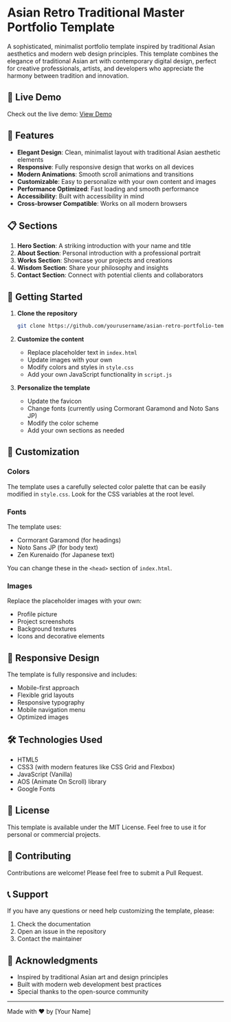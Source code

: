 # Asian Retro Traditional Master Portfolio Template

A sophisticated, minimalist portfolio template inspired by traditional Asian aesthetics and modern web design principles. This template combines the elegance of traditional Asian art with contemporary digital design, perfect for creative professionals, artists, and developers who appreciate the harmony between tradition and innovation.

## 🎯 Live Demo

Check out the live demo: [View Demo](https://colaguevz.github.io/Sample-Portfolio--Asian-Retro--Traditional-Master-/)

## 🌟 Features

- **Elegant Design**: Clean, minimalist layout with traditional Asian aesthetic elements
- **Responsive**: Fully responsive design that works on all devices
- **Modern Animations**: Smooth scroll animations and transitions
- **Customizable**: Easy to personalize with your own content and images
- **Performance Optimized**: Fast loading and smooth performance
- **Accessibility**: Built with accessibility in mind
- **Cross-browser Compatible**: Works on all modern browsers

## 📋 Sections

1. **Hero Section**: A striking introduction with your name and title
2. **About Section**: Personal introduction with a professional portrait
3. **Works Section**: Showcase your projects and creations
4. **Wisdom Section**: Share your philosophy and insights
5. **Contact Section**: Connect with potential clients and collaborators

## 🚀 Getting Started

1. **Clone the repository**
   ```bash
   git clone https://github.com/yourusername/asian-retro-portfolio-template.git
   ```

2. **Customize the content**
   - Replace placeholder text in `index.html`
   - Update images with your own
   - Modify colors and styles in `style.css`
   - Add your own JavaScript functionality in `script.js`

3. **Personalize the template**
   - Update the favicon
   - Change fonts (currently using Cormorant Garamond and Noto Sans JP)
   - Modify the color scheme
   - Add your own sections as needed

## 🎨 Customization

### Colors
The template uses a carefully selected color palette that can be easily modified in `style.css`. Look for the CSS variables at the root level.

### Fonts
The template uses:
- Cormorant Garamond (for headings)
- Noto Sans JP (for body text)
- Zen Kurenaido (for Japanese text)

You can change these in the `<head>` section of `index.html`.

### Images
Replace the placeholder images with your own:
- Profile picture
- Project screenshots
- Background textures
- Icons and decorative elements

## 📱 Responsive Design

The template is fully responsive and includes:
- Mobile-first approach
- Flexible grid layouts
- Responsive typography
- Mobile navigation menu
- Optimized images

## 🛠️ Technologies Used

- HTML5
- CSS3 (with modern features like CSS Grid and Flexbox)
- JavaScript (Vanilla)
- AOS (Animate On Scroll) library
- Google Fonts

## 📄 License

This template is available under the MIT License. Feel free to use it for personal or commercial projects.

## 🤝 Contributing

Contributions are welcome! Please feel free to submit a Pull Request.

## 📞 Support

If you have any questions or need help customizing the template, please:
1. Check the documentation
2. Open an issue in the repository
3. Contact the maintainer

## 🙏 Acknowledgments

- Inspired by traditional Asian art and design principles
- Built with modern web development best practices
- Special thanks to the open-source community

---

Made with ❤️ by [Your Name] 

